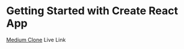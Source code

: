 # Getting Started with Create React App

[Medium Clone](https://medium-bnjf8tkhd-lokeshchoudharyprogrammers-projects.vercel.app/blog) Live Link
